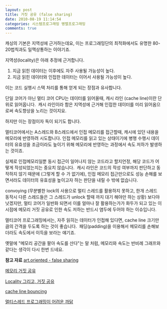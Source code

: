 ```yaml
---
layout: post
title: 거짓 공유 (false sharing)
date: 2010-08-19 11:14:54
categories: 시스템프로그래밍 병렬프로그래밍
comments: true
---
```

캐싱의 기본은 지역성에 근거하는데요, 이는 프로그래밍단의 최적화에서도 유명한 80-20법칙과도 일맥상통하는 이야기죠.

지역성(locality)은 아래 추정에 근거합니다.
1. 지금 읽힌 데이터는 이후에도 자주 사용될 가능성이 높다.
2. 지금 읽힌 데이터와 인접한 데이터는 이어서 사용될 가능성이 높다.

이는 코드 실행시 스택 처리를 통해 얻게 되는 장점과 유사합니다.

단일 코어가 아닌 멀티 코어 CPU는 데이터를 읽어올때, 캐시 라인 (cache line)이란 단위로 읽어옵니다. 
캐시 라인이라 함은 지역성에 근거해 인접한 데이터를 미리 읽어옴으로써 속도향상을 노리는 것이지요.

하지만 이는 장점이자 독이 되기도 합니다.

멀티코어에서는 A스레드와 B스레드에서 인접 메모리를 접근할때, 캐시에 있던 내용을 메모리에 반영하려 시도합니다.
인접 메모리를 읽고 있는 상태이기에 병행 수행시 데이터의 유효성을 조금이라도 높이기 위해 메모리에 반영하는 과정에서 속도 저하가 발생하는 것이죠.

실제로 인접메모리일뿐 동시 접근이 일어나지 않는 코드라고 할지언정, 해당 코드가 어떻게 작성되었는지는 중요치 않습니다. 
캐시 라인은 코드의 작성 여부까지 판단하고 동작하지 않기 때문에 (그렇게 할 수 가 없기에), 인접 메모리 접근만으로도 성능 손해를 보면서라도 데이터의 유효성을 높이고자 하는 판단을 내릴 수 밖에 없습니다.

convoying (무분별한 lock의 사용으로 멀티 스레드를 활용하지 못하고, 한개 스레드 동작시 다른 스레드들은 그 스레드가 unlock 할때 까지 대기 해야만 하는 상황) 보다야 낫겠지만, 멀티 코어가 일반화 되면서 이를 얼마나 잘 활용하는가가 화두가 되고 있는 이 시점에 메모리 거짓 공유로 인한 속도 저하는 반드시 염두에 두어야 하는 이슈입니다.

멀티코어 프로그래밍에서는, 자주 읽히는 데이터가 인접해 있다면, cache line 크기만큼의 간격을 두도록 하는 것이 좋습니다. 
패딩(padding)을 이용해서 메모리를 손해보더라도 속도에서 이득을 보라는 얘기죠.

옛말에 "메모리 공간을 팔아 속도를 산다"는 말 처럼, 메모리와 속도는 반비례 그래프와 같다는 생각이 다시 한번 드네요.

**참고 자료**
[art.oriented - false sharing](http://minjang.egloos.com/1848130)

[메모리 거짓 공유](http://blog.naver.com/hermet/68290454)

[Locality 그리고, 거짓 공유](http://rein.kr/blog/archives/906)

[cache line bouncing](http://barriosstory.blogspot.com/2008/03/cache.html)

[멀티스레드 프로그래밍이 어려운 까닭](http://summerlight.textcube.com/12)